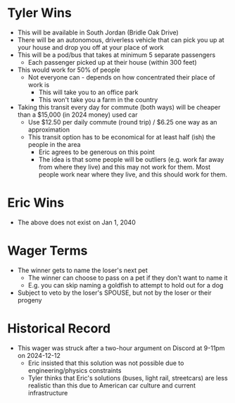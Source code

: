 # Tyler Wins
- This will be available in South Jordan (Bridle Oak Drive)
- There will be an autonomous, driverless vehicle that can pick you up at your house and drop you off at your place of work
- This will be a pod/bus that takes at minimum 5 separate passengers
	- Each passenger picked up at their house (within 300 feet)
- This would work for 50% of people
	- Not everyone can - depends on how concentrated their place of work is
		- This will take you to an office park
		- This won't take you a farm in the country
- Taking this transit every day for commute (both ways) will be cheaper than a $15,000 (in 2024 money) used car
	- Use $12.50 per daily commute (round trip) / $6.25 one way as an approximation
	- This transit option has to be economical for at least half (ish) the people in the area
		- Eric agrees to be generous on this point
		- The idea is that some people will be outliers (e.g. work far away from where they live) and this may not work for them. Most people work near where they live, and this should work for them.
# Eric Wins
- The above does not exist on Jan 1, 2040
# Wager Terms
- The winner gets to name the loser's next pet
	- The winner can choose to pass on a pet if they don't want to name it
	- E.g. you can skip naming a goldfish to attempt to hold out for a dog
- Subject to veto by the loser's SPOUSE, but not by the loser or their progeny
# Historical Record
- This wager was struck after a two-hour argument on Discord at 9-11pm on 2024-12-12
	- Eric insisted that this solution was not possible due to engineering/physics constraints
	- Tyler thinks that Eric's solutions (buses, light rail, streetcars) are less realistic than this due to American car culture and current infrastructure
